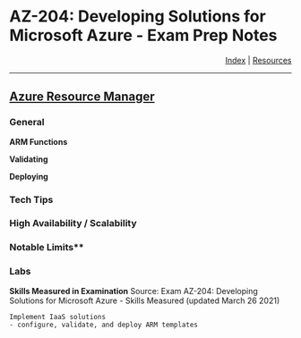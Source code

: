 # AZ-204: Developing Solutions for Microsoft Azure - Exam Prep Notes

<div style="text-align: right"> <a href="..\README.MD">Index</a> | <a href="..\RESOURCES.MD">Resources</a> </div>

----
[Azure Resource Manager](https://docs.microsoft.com/en-us/azure/azure-resource-manager/management/overview)
----------------------
### General
**ARM Functions**

**Validating**


**Deploying**


### Tech Tips

### High Availability / Scalability

### Notable Limits**

### Labs
**Skills Measured in Examination**
Source: Exam AZ-204: Developing Solutions for Microsoft Azure - Skills Measured (updated March 26 2021)

```
Implement IaaS solutions
- configure, validate, and deploy ARM templates
```